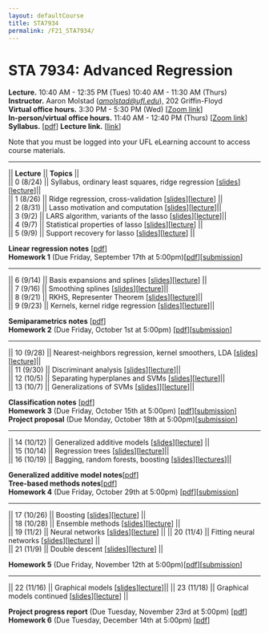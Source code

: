 ```yaml
---
layout: defaultCourse
title: STA7934
permalink: /F21_STA7934/
---
```

# STA 7934: Advanced Regression   
**Lecture.**  10:40 AM - 12:35 PM  (Tues) 10:40 AM - 11:30 AM (Thurs)  
**Instructor.** Aaron Molstad (*amolstad@ufl.edu*), 202 Griffin-Floyd  
**Virtual office hours.** 3:30 PM - 5:30 PM (Wed) [[Zoom link]( https://ufl.zoom.us/j/93568061252)]  
**In-person/virtual office hours.** 11:40 AM - 12:40 PM (Thurs) [[Zoom link]( https://ufl.zoom.us/j/93568061252)]  
**Syllabus.** [[pdf](https://ufl.instructure.com/files/61637611/download?download_frd=1)] **Lecture link.** [[link]( https://ufl.zoom.us/j/92757556228?pwd=ZkZwTTBEZlpTUkhhLzFCREpMUklYQT09)]  

Note that you must be logged into your UFL eLearning account to access course materials.  

---------------  

||  **Lecture** ||  **Topics**  ||  
|| 0 (8/24)  || Syllabus, ordinary least squares, ridge regression [[slides](https://ufl.instructure.com/files/61559302/download?download_frd=1)][[lecture](https://ufl.instructure.com/courses/437665/files?preview=61563345)]||  
|| 1 (8/26)  || Ridge regression, cross-validation [[slides](https://ufl.instructure.com/files/61614224/download?download_frd=1)][[lecture](https://ufl.instructure.com/courses/437665/files?preview=61637293)] ||  
|| 2 (8/31)  || Lasso motivation and computation [[slides](https://ufl.instructure.com/files/61716311/download?download_frd=1)][[lecture](https://ufl.instructure.com/courses/437665/files?preview=61755293)]||  
|| 3 (9/2) || LARS algorithm, variants of the lasso [[slides](https://ufl.instructure.com/files/61778368/download?download_frd=1)][[lecture](https://ufl.instructure.com/courses/437665/files?preview=61882360)]||  
|| 4 (9/7) || Statistical properties of lasso [[slides](https://ufl.instructure.com/files/61917133/download?download_frd=1)][[lecture](https://ufl.instructure.com/courses/437665/files?preview=61915834)] ||  
|| 5 (9/9) || Support recovery for lasso [[slides](https://ufl.instructure.com/files/61981841/download?download_frd=1)][[lecture](https://ufl.instructure.com/courses/437665/files?preview=61981808)] || 


**Linear regression notes** [[pdf](https://ufl.instructure.com/files/61917750/download?download_frd=1)]  
**Homework 1** (Due Friday, September 17th at 5:00pm)[[pdf](https://ufl.instructure.com/files/61981357/download?download_frd=1)][[submission](https://ufl.instructure.com/courses/437665/assignments/4890983)]

---------------  

|| 6 (9/14) || Basis expansions and splines [[slides](https://ufl.instructure.com/files/62131715/download?download_frd=1)][[lecture](https://ufl.instructure.com/courses/437665/files?preview=62208819)] ||  
 || 7 (9/16) || Smoothing splines [[slides](https://ufl.instructure.com/files/62208820/download?download_frd=1)][[lecture](https://ufl.instructure.com/courses/437665/files?preview=62253084)]||   
 || 8 (9/21) || RKHS, Representer Theorem [[slides](https://ufl.instructure.com/files/62356702/download?download_frd=1)][[lecture](https://ufl.instructure.com/courses/437665/files?preview=62372710)]||  
 || 9 (9/23) || Kernels, kernel ridge regression [[slides](https://ufl.instructure.com/files/62422720/download?download_frd=1)][[lecture](https://ufl.instructure.com/files/62534506/download?download_frd=1)]||  



**Semiparametrics notes** [[pdf](https://ufl.instructure.com/files/62710808/download?download_frd=1)]  
**Homework 2** (Due Friday, October 1st at 5:00pm) [[pdf](https://ufl.instructure.com/files/62577661/download?download_frd=1)][[submission](https://ufl.instructure.com/courses/437665/assignments/4900613)]  

-----------------

|| 10 (9/28) || Nearest-neighbors regression, kernel smoothers, LDA [[slides](https://ufl.instructure.com/files/62577671/download?download_frd=1)][[lecture](https://ufl.instructure.com/courses/437665/files?preview=62646214)]||  
|| 11 (9/30) || Discriminant analysis [[slides](https://ufl.instructure.com/files/62672305/download?download_frd=1)][[lecture](https://ufl.instructure.com/courses/437665/files?preview=62710871)]||  
|| 12 (10/5) || Separating hyperplanes and SVMs [[slides](https://ufl.instructure.com/files/62826038/download?download_frd=1)][[lecture](https://ufl.instructure.com/courses/437665/files?preview=62885395)]||  
|| 13 (10/7) || Generalizations of SVMs [[slides](https://ufl.instructure.com/files/62892374/download?download_frd=1)]][[lecture](https://ufl.instructure.com/courses/437665/files?preview=62960132)]||  


**Classification notes** [[pdf](https://ufl.instructure.com/files/62960737/download?download_frd=1)]  
**Homework 3** (Due Friday, October 15th at 5:00pm) [[pdf](https://ufl.instructure.com/files/63068075/download?download_frd=1)][[submission](https://ufl.instructure.com/courses/437665/assignments/4907254)]  
**Project proposal** (Due Monday, October 18th at 5:00pm)[[submission](https://ufl.instructure.com/courses/437665/assignments/4907258)]

-----------------

|| 14 (10/12) || Generalized additive models [[slides](https://ufl.instructure.com/files/63018329/download?download_frd=1)][[lecture](https://ufl.instructure.com/courses/437665/files?preview=63023551)] ||  
|| 15 (10/14) || Regression trees [[slides](https://ufl.instructure.com/files/63094581/download?download_frd=1)][[lecture](https://ufl.instructure.com/courses/437665/files?preview=63143776)]||  
|| 16 (10/19) || Bagging, random forests, boosting [[slides](https://ufl.instructure.com/files/63227415/download?download_frd=1)][[lectures](https://ufl.instructure.com/courses/437665/files?preview=63316157)]||  
 

**Generalized additive model notes**[[pdf](https://ufl.instructure.com/files/63023768/download?download_frd=1)]  
**Tree-based methods notes**[[pdf](https://ufl.instructure.com/files/63316222/download?download_frd=1)]  
**Homework 4** (Due Friday, October 29th at 5:00pm) [[pdf](https://ufl.instructure.com/files/63316095/download?download_frd=1)][[submission](https://ufl.instructure.com/courses/437665/assignments/4917782)]


-----------------

|| 17 (10/26) || Boosting [[slides](https://ufl.instructure.com/files/63437531/download?download_frd=1)][[lecture](https://ufl.instructure.com/courses/437665/files?preview=63521699)] ||  
|| 18 (10/28) || Ensemble methods [[slides](https://ufl.instructure.com/files/63522093/download?download_frd=1)][[lecture](https://ufl.instructure.com/courses/437665/files?preview=63689023)] ||  
|| 19 (11/2) || Neural networks [[slides](https://ufl.instructure.com/files/63689000/download?download_frd=1)][[lecture](https://ufl.instructure.com/courses/437665/files?preview=63777196)] ||
|| 20 (11/4) || Fitting neural networks [[slides](https://ufl.instructure.com/files/63777198/download?download_frd=1)][[lecture](https://ufl.instructure.com/courses/437665/files?preview=63904456)] ||  
|| 21 (11/9) || Double descent [[slides](https://ufl.instructure.com/files/63942560/download?download_frd=1)][[lecture](https://ufl.instructure.com/courses/437665/files?preview=64142294)] ||  


**Homework 5** (Due Friday, November 12th at 5:00pm)[[pdf](https://ufl.instructure.com/files/63521741/download?download_frd=1)][[submission](https://ufl.instructure.com/courses/437665/assignments/4931763)]  

-----------------

|| 22 (11/16) || Graphical models [[slides](https://ufl.instructure.com/files/64142315/download?download_frd=1)][lecture](https://ufl.instructure.com/courses/437665/files?preview=64186275)]||
|| 23 (11/18) || Graphical models continued [[slides](https://ufl.instructure.com/files/64192144/download?download_frd=1)][[lecture](https://ufl.instructure.com/courses/437665/files?preview=64198773)] || 

**Project progress report** (Due Tuesday, November 23rd at 5:00pm) [[pdf](https://ufl.instructure.com/courses/437665/assignments/4945276)]  
**Homework 6** (Due Tuesday, December 14th at 5:00pm) [[pdf](https://ufl.instructure.com/files/64258409/download?download_frd=1)]


